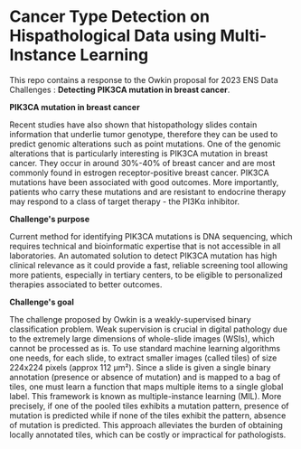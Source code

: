 # Cancer Type Detection on Hispathological Data using Multi-Instance Learning
This repo contains a response to the Owkin proposal for 2023 ENS Data Challenges : **Detecting PIK3CA mutation in breast cancer**.

**PIK3CA mutation in breast cancer**  

Recent studies have also shown that histopathology slides contain information that underlie tumor genotype, therefore they can be used to predict genomic alterations such as point mutations. One of the genomic alterations that is particularly interesting is PIK3CA mutation in breast cancer. They occur in around 30%-40% of breast cancer and are most commonly found in estrogen receptor-positive breast cancer. PIK3CA mutations have been associated with good outcomes. More importantly, patients who carry these mutations and are resistant to endocrine therapy may respond to a class of target therapy - the PI3Kα inhibitor.

**Challenge's purpose**  

Current method for identifying PIK3CA mutations is DNA sequencing, which requires technical and bioinformatic expertise that is not accessible in all laboratories. An automated solution to detect PIK3CA mutation has high clinical relevance as it could provide a fast, reliable screening tool allowing more patients, especially in tertiary centers, to be eligible to personalized therapies associated to better outcomes.

**Challenge's goal**  

The challenge proposed by Owkin is a weakly-supervised binary classification problem. Weak supervision is crucial in digital pathology due to the extremely large dimensions of whole-slide images (WSIs), which cannot be processed as is. To use standard machine learning algorithms one needs, for each slide, to extract smaller images (called tiles) of size 224x224 pixels (approx 112 µm²). Since a slide is given a single binary annotation (presence or absence of mutation) and is mapped to a bag of tiles, one must learn a function that maps multiple items to a single global label. This framework is known as multiple-instance learning (MIL). More precisely, if one of the pooled tiles exhibits a mutation pattern, presence of mutation is predicted while if none of the tiles exhibit the pattern, absence of mutation is predicted. This approach alleviates the burden of obtaining locally annotated tiles, which can be costly or impractical for pathologists.
